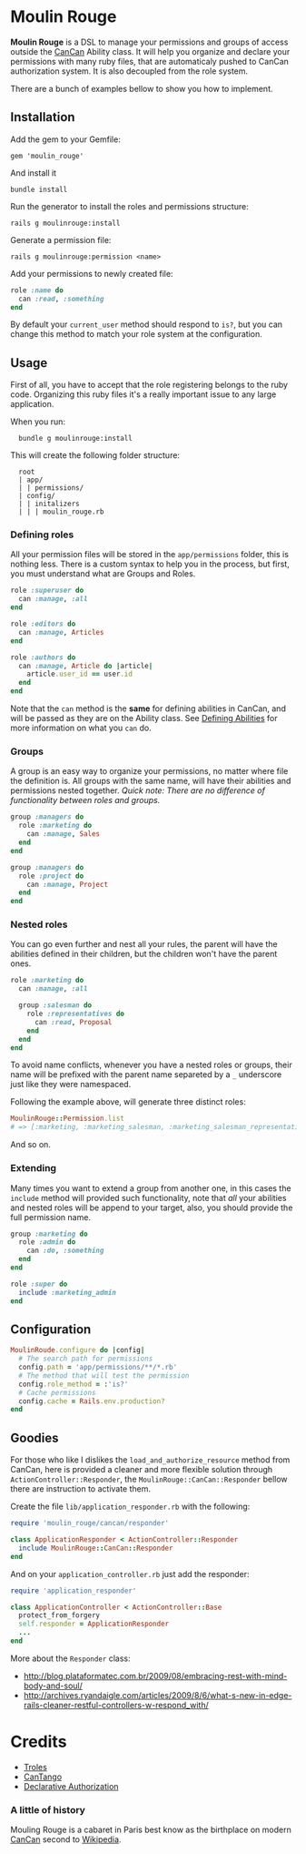 Moulin Rouge
============

**Moulin Rouge** is a DSL to manage your permissions and groups of access outside the [CanCan](https://github.com/ryanb/cancan) Ability class. It will help you organize and declare your permissions with many ruby files, that are automaticaly pushed to CanCan authorization system. It is also decoupled from the role system.

There are a bunch of examples bellow to show you how to implement.

Installation
------------

Add the gem to your Gemfile:

    gem 'moulin_rouge'
  
And install it

    bundle install

Run the generator to install the roles and permissions structure:

    rails g moulinrouge:install
  
Generate a permission file:

    rails g moulinrouge:permission <name>
    
Add your permissions to newly created file:
  
```ruby
role :name do
  can :read, :something
end
```

By default your `current_user` method should respond to `is?`, but you can change this method to match your role system at the configuration.

Usage
-----

First of all, you have to accept that the role registering belongs to the ruby code. Organizing this ruby files  it's a really important issue to any large application.

When you run:

      bundle g moulinrouge:install
    
This will create the following folder structure:

      root
      | app/
      | | permissions/
      | config/
      | | initalizers
      | | | moulin_rouge.rb
    
### Defining roles ###
    
All your permission files will be stored in the `app/permissions` folder, this is nothing less. There is a custom syntax to help you in the process, but first, you must understand what are Groups and Roles.
  
```ruby
role :superuser do
  can :manage, :all
end

role :editors do
  can :manage, Articles
end

role :authors do
  can :manage, Article do |article|
    article.user_id == user.id
  end
end
```

Note that the `can` method is the **same** for defining abilities in CanCan, and will be passed as they are on the Ability class. See [Defining Abilities](https://github.com/ryanb/cancan/wiki/defining-abilities) for more information on what you `can` do.
  
### Groups ###
  
A group is an easy way to organize your permissions, no matter where file the definition is. All groups with the same name, will have their abilities and permissions nested together. 
*Quick note: There are no difference of functionality between roles and groups.*

```ruby
group :managers do
  role :marketing do
    can :manage, Sales
  end
end

group :managers do
  role :project do
    can :manage, Project
  end
end
```

### Nested roles ###

You can go even further and nest all your rules, the parent will have the abilities defined in their children, but the children won't have the parent ones.
  
```ruby
role :marketing do
  can :manage, :all

  group :salesman do
    role :representatives do
      can :read, Proposal
    end
  end
end
```

To avoid name conflicts, whenever you have a nested roles or groups, their name will be prefixed with the parent name separeted by a `_` underscore just like they were namespaced.

Following the example above, will generate three distinct roles:

```ruby
MoulinRouge::Permission.list  
# => [:marketing, :marketing_salesman, :marketing_salesman_representatives]
```

And so on.

### Extending ###

Many times you want to extend a group from another one, in this cases the `include` method will provided such functionality, note that *all* your abilities and nested roles will be append to your target, also, you should provide the full permission name.

```ruby
group :marketing do
  role :admin do
    can :do, :something
  end
end

role :super do
  include :marketing_admin
end
```

Configuration
-------------

```ruby
MoulinRoude.configure do |config|
  # The search path for permissions
  config.path = 'app/permissions/**/*.rb'
  # The method that will test the permission
  config.role_method = :'is?'
  # Cache permissions
  config.cache = Rails.env.production?
end
```

Goodies
-------

For those who like I dislikes the `load_and_authorize_resource` method from CanCan, here is provided a cleaner and more flexible solution through `ActionController::Responder`, the `MoulinRouge::CanCan::Responder` bellow there are instruction to activate them.

Create the file `lib/application_responder.rb` with the following:

```ruby
require 'moulin_rouge/cancan/responder'

class ApplicationResponder < ActionController::Responder
  include MoulinRouge::CanCan::Responder
end
```

And on your `application_controller.rb` just add the responder:

```ruby
require 'application_responder'

class ApplicationController < ActionController::Base
  protect_from_forgery
  self.responder = ApplicationResponder
  ...
end
```

More about the `Responder` class:

*   http://blog.plataformatec.com.br/2009/08/embracing-rest-with-mind-body-and-soul/
*   http://archives.ryandaigle.com/articles/2009/8/6/what-s-new-in-edge-rails-cleaner-restful-controllers-w-respond_with/

Credits
=======

*   [Troles](https://github.com/kristianmandrup/trole)
*   [CanTango](https://github.com/kristianmandrup/cantango)
*   [Declarative Authorization](https://github.com/stffn/declarative_authorization)

### A little of history ###

Mouling Rouge is a cabaret in Paris best know as the birthplace on modern [CanCan](https://github.com/ryanb/cancan) second to [Wikipedia](http://en.wikipedia.org/wiki/Moulin_Rouge).